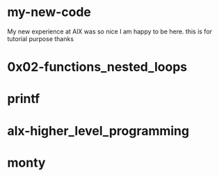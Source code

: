 # my-new-code
My new experience at AlX was so nice
I am happy to be here.
this is for tutorial purpose
thanks
# 0x02-functions_nested_loops
# printf
# alx-higher_level_programming
# monty
